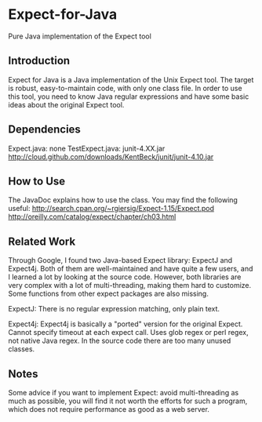 Expect-for-Java
===============

Pure Java implementation of the Expect tool

Introduction
------------
Expect for Java is a Java implementation of the Unix Expect tool.
The target is robust, easy-to-maintain code, with only one class file.
In order to use this tool, you need to know Java regular expressions and have some basic ideas about the original Expect tool.


Dependencies
------------
Expect.java:
none
TestExpect.java:
junit-4.XX.jar	http://cloud.github.com/downloads/KentBeck/junit/junit-4.10.jar


How to Use
----------
The JavaDoc explains how to use the class. You may find the following useful:
http://search.cpan.org/~rgiersig/Expect-1.15/Expect.pod
http://oreilly.com/catalog/expect/chapter/ch03.html


Related Work
------------
Through Google, I found two Java-based Expect library: ExpectJ and Expect4j. Both of them are well-maintained and have quite a few users, and I learned a lot by looking at the source code. However, both libraries are very complex with a lot of multi-threading, making them hard to customize. Some functions from other expect packages are also missing.

ExpectJ:
There is no regular expression matching, only plain text.

Expect4j:
Expect4j is basically a "ported" version for the original Expect.
Cannot specify timeout at each expect call.
Uses glob regex or perl regex, not native Java regex.
In the source code there are too many unused classes.


Notes
-----
Some advice if you want to implement Expect: avoid multi-threading as much as possible, you will find it not worth the efforts for such a program, which does not require performance as good as a web server.
